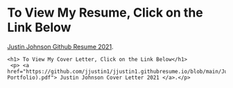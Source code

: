 <html>
  <head>
  </head>
  <body>
    <h1>To View My Resume, Click on the Link Below</h1>
    <p> <a href="https://github.com/jjustin1/jjustin1.githubresume.io/blob/main/JustinJohnsonGithubResume.pdf">Justin Johnson Github Resume 2021</a>.</p>
    
    <h1> To View My Cover Letter, Click on the Link Below</h1>
     <p> <a href="https://github.com/jjustin1/jjustin1.githubresume.io/blob/main/JustinJohnsonCoverLetter2021(Web-Portfolio).pdf"> Justin Johnson Cover Letter 2021 </a>.</p>
  </body>
</html>
